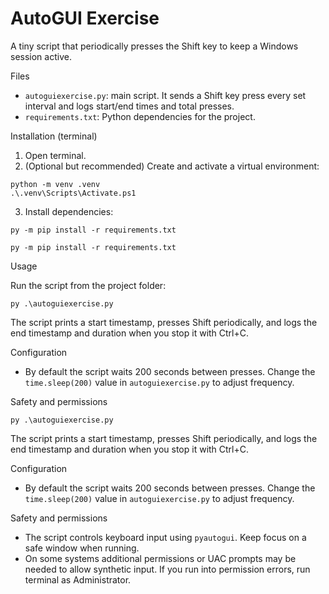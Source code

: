 # AutoGUI Exercise

A tiny script that periodically presses the Shift key to keep a Windows session active.

Files
- `autoguiexercise.py`: main script. It sends a Shift key press every set interval and logs start/end times and total presses.
- `requirements.txt`: Python dependencies for the project.

Installation (terminal)
1. Open terminal.
2. (Optional but recommended) Create and activate a virtual environment:

```terminal
python -m venv .venv
.\.venv\Scripts\Activate.ps1
```

3. Install dependencies:
```terminal
py -m pip install -r requirements.txt
```

```terminal
py -m pip install -r requirements.txt
```

Usage

Run the script from the project folder:

```terminal
py .\autoguiexercise.py
```

The script prints a start timestamp, presses Shift periodically, and logs the end timestamp and duration when you stop it with Ctrl+C.

Configuration
- By default the script waits 200 seconds between presses. Change the `time.sleep(200)` value in `autoguiexercise.py` to adjust frequency.

Safety and permissions
```terminal
py .\autoguiexercise.py
```

The script prints a start timestamp, presses Shift periodically, and logs the end timestamp and duration when you stop it with Ctrl+C.

Configuration
- By default the script waits 200 seconds between presses. Change the `time.sleep(200)` value in `autoguiexercise.py` to adjust frequency.

Safety and permissions
- The script controls keyboard input using `pyautogui`. Keep focus on a safe window when running.
- On some systems additional permissions or UAC prompts may be needed to allow synthetic input. If you run into permission errors, run terminal as Administrator.
